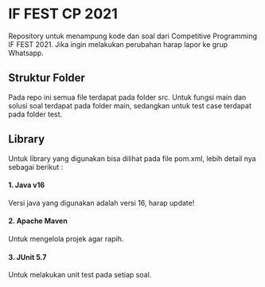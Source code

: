 # IF FEST CP 2021
Repository untuk menampung kode dan soal dari Competitive Programming IF FEST 2021. Jika ingin melakukan perubahan harap lapor ke grup Whatsapp. 

## Struktur Folder
Pada repo ini semua file terdapat pada folder src. 
Untuk fungsi main dan solusi soal terdapat pada folder main, sedangkan untuk test case terdapat pada folder test.

## Library
Untuk library yang digunakan bisa dilihat pada file pom.xml, lebih detail nya sebagai berikut : 
#### 1. Java v16
Versi java yang digunakan adalah versi 16, harap update!
#### 2. Apache Maven
Untuk mengelola projek agar rapih.
#### 3. JUnit 5.7
Untuk melakukan unit test pada setiap soal.

